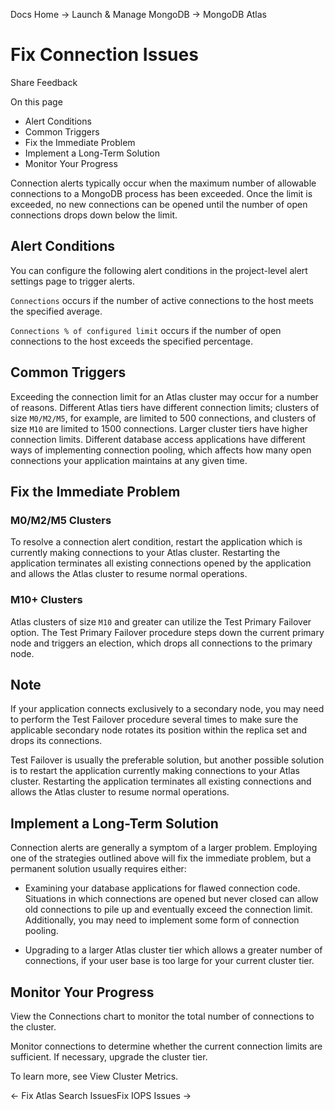 Docs Home → Launch & Manage MongoDB → MongoDB Atlas

# Fix Connection Issues

Share Feedback

On this page

  * Alert Conditions
  * Common Triggers
  * Fix the Immediate Problem
  * Implement a Long-Term Solution
  * Monitor Your Progress

Connection alerts typically occur when the maximum number of allowable
connections to a MongoDB process has been exceeded. Once the limit is
exceeded, no new connections can be opened until the number of open
connections drops down below the limit.

## Alert Conditions

You can configure the following alert conditions in the project-level alert
settings page to trigger alerts.

`Connections` occurs if the number of active connections to the host meets the
specified average.

`Connections % of configured limit` occurs if the number of open connections
to the host exceeds the specified percentage.

## Common Triggers

Exceeding the connection limit for an Atlas cluster may occur for a number of
reasons. Different Atlas tiers have different connection limits; clusters of
size `M0/M2/M5`, for example, are limited to 500 connections, and clusters of
size `M10` are limited to 1500 connections. Larger cluster tiers have higher
connection limits. Different database access applications have different ways
of implementing connection pooling, which affects how many open connections
your application maintains at any given time.

## Fix the Immediate Problem

### M0/M2/M5 Clusters

To resolve a connection alert condition, restart the application which is
currently making connections to your Atlas cluster. Restarting the application
terminates all existing connections opened by the application and allows the
Atlas cluster to resume normal operations.

### M10+ Clusters

Atlas clusters of size `M10` and greater can utilize the Test Primary Failover
option. The Test Primary Failover procedure steps down the current primary
node and triggers an election, which drops all connections to the primary
node.

## Note

If your application connects exclusively to a secondary node, you may need to
perform the Test Failover procedure several times to make sure the applicable
secondary node rotates its position within the replica set and drops its
connections.

Test Failover is usually the preferable solution, but another possible
solution is to restart the application currently making connections to your
Atlas cluster. Restarting the application terminates all existing connections
and allows the Atlas cluster to resume normal operations.

## Implement a Long-Term Solution

Connection alerts are generally a symptom of a larger problem. Employing one
of the strategies outlined above will fix the immediate problem, but a
permanent solution usually requires either:

  * Examining your database applications for flawed connection code. Situations in which connections are opened but never closed can allow old connections to pile up and eventually exceed the connection limit. Additionally, you may need to implement some form of connection pooling.

  * Upgrading to a larger Atlas cluster tier which allows a greater number of connections, if your user base is too large for your current cluster tier.

## Monitor Your Progress

View the Connections chart to monitor the total number of connections to the
cluster.

Monitor connections to determine whether the current connection limits are
sufficient. If necessary, upgrade the cluster tier.

To learn more, see View Cluster Metrics.

← Fix Atlas Search IssuesFix IOPS Issues →

